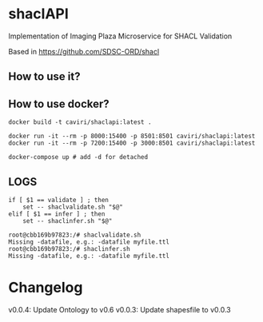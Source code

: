 # shaclAPI
Implementation of Imaging Plaza Microservice for SHACL Validation

Based in https://github.com/SDSC-ORD/shacl

## How to use it?



## How to use docker?

```
docker build -t caviri/shaclapi:latest . 
```

```
docker run -it --rm -p 8000:15400 -p 8501:8501 caviri/shaclapi:latest 
docker run -it --rm -p 7200:15400 -p 3000:8501 caviri/shaclapi:latest 
```

```
docker-compose up # add -d for detached
```

## LOGS

```
if [ $1 == validate ] ; then
	set -- shaclvalidate.sh "$@"
elif [ $1 == infer ] ; then
	set -- shaclinfer.sh "$@"
```

```
root@cbb169b97823:/# shaclvalidate.sh
Missing -datafile, e.g.: -datafile myfile.ttl
root@cbb169b97823:/# shaclinfer.sh
Missing -datafile, e.g.: -datafile myfile.ttl
```

# Changelog

v0.0.4: Update Ontology to v0.6
v0.0.3: Update shapesfile to v0.0.3